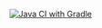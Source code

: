 [![Java CI with Gradle](https://github.com/Khorolskaia-V/2.3.-Patterns/actions/workflows/gradle.yml/badge.svg)](https://github.com/Khorolskaia-V/2.3.-Patterns/actions/workflows/gradle.yml)